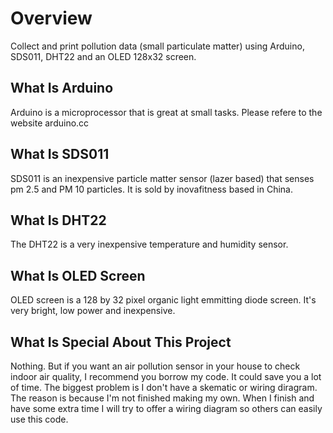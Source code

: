 # Overview
Collect and print pollution data (small particulate matter) using Arduino, SDS011, DHT22 and an OLED 128x32 screen.

## What Is Arduino
Arduino is a microprocessor that is great at small tasks. Please refere to the website arduino.cc

## What Is SDS011
SDS011 is an inexpensive particle matter sensor (lazer based) that senses pm 2.5 and PM 10 particles. It is sold by inovafitness based in China.

## What Is DHT22
The DHT22 is a very inexpensive temperature and humidity sensor.

## What Is OLED Screen
OLED screen is a 128 by 32 pixel organic light emmitting diode screen. It's very bright, low power and inexpensive.

## What Is Special About This Project
Nothing. But if you want an air pollution sensor in your house to check indoor air quality, I recommend you borrow my code. It could save you a lot of time. The biggest problem is I don't have a skematic or wiring diragram. The reason is because I'm not finished making my own. When I finish and have some extra time I will try to offer a wiring diagram so others can easily use this code.
